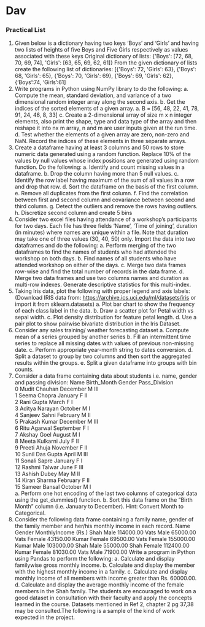 # Dav

### Practical List

1. Given below is a dictionary having two keys ‘Boys’ and ‘Girls’ and having two lists of heights of five Boys and
Five Girls respectively as values associated with these keys
Original dictionary of lists:
{'Boys': [72, 68, 70, 69, 74], 'Girls': [63, 65, 69, 62, 61]}
From the given dictionary of lists create the following list of dictionaries:
[{'Boys': 72, 'Girls': 63}, {'Boys': 68, 'Girls': 65}, {'Boys': 70, 'Girls': 69}, {'Boys': 69, 'Girls': 62}, {‘Boys’:74,
‘Girls’:61] 
2. Write programs in Python using NumPy library to do the following:
a. Compute the mean, standard deviation, and variance of a two dimensional random integer array
along the second axis.
b. Get the indices of the sorted elements of a given array.
a. B = [56, 48, 22, 41, 78, 91, 24, 46, 8, 33]
c. Create a 2-dimensional array of size m x n integer elements, also print the shape, type and data
type of the array and then reshape it into nx m array, n and m are user inputs given at the run time.
d. Test whether the elements of a given array are zero, non-zero and NaN. Record the indices of
these elements in three separate arrays.
3. Create a dataframe having at least 3 columns and 50 rows to store numeric data generated using a random
function. Replace 10% of the values by null values whose index positions are generated using random function.
Do the following:
a. Identify and count missing values in a dataframe.
b. Drop the column having more than 5 null values.
c. Identify the row label having maximum of the sum of all values in a row and drop that row.
d. Sort the dataframe on the basis of the first column.
e. Remove all duplicates from the first column.
f. Find the correlation between first and second column and covariance between second and third
column.
g. Detect the outliers and remove the rows having outliers.
h. Discretize second column and create 5 bins
4. Consider two excel files having attendance of a workshop’s participants for two days. Each file has three
fields ‘Name’, ‘Time of joining’, duration (in minutes) where names are unique within a file. Note that duration
may take one of three values (30, 40, 50) only. Import the data into two dataframes and do the following:
a. Perform merging of the two dataframes to find the names of students who had attended the
workshop on both days.
b. Find names of all students who have attended workshop on either of the days.
c. Merge two data frames row-wise and find the total number of records in the data frame.
d. Merge two data frames and use two columns names and duration as multi-row indexes. Generate
descriptive statistics for this multi-index.
5. Taking Iris data, plot the following with proper legend and axis labels: (Download IRIS data from:
https://archive.ics.uci.edu/ml/datasets/iris or import it from sklearn.datasets)
a. Plot bar chart to show the frequency of each class label in the data.
b. Draw a scatter plot for Petal width vs sepal width.
c. Plot density distribution for feature petal length.
d. Use a pair plot to show pairwise bivariate distribution in the Iris Dataset.
6. Consider any sales training/ weather forecasting dataset
a. Compute mean of a series grouped by another series
b. Fill an intermittent time series to replace all missing dates with values of previous non-missing date.
c. Perform appropriate year-month string to dates conversion.
d. Split a dataset to group by two columns and then sort the aggregated results within the groups.
e. Split a given dataframe into groups with bin counts.
7. Consider a data frame containing data about students i.e. name, gender and passing division:
Name Birth_Month Gender Pass_Division<br>
0 Mudit Chauhan December M III <br>
1 Seema Chopra January F II<br>
2 Rani Gupta March F I<br>
3 Aditya Narayan October M I<br>
4 Sanjeev Sahni February M II<br>
5 Prakash Kumar December M III<br>
6 Ritu Agarwal September F I<br>
7 Akshay Goel August M I<br>
8 Meeta Kulkarni July F II<br>
9 Preeti Ahuja November F II<br>
10 Sunil Das Gupta April M III<br>
11 Sonali Sapre January F I<br>
12 Rashmi Talwar June F III<br>
13 Ashish Dubey May M II<br>
14 Kiran Sharma February F II<br>
15 Sameer Bansal October M I<br>
a. Perform one hot encoding of the last two columns of categorical data using the get_dummies() function.
b. Sort this data frame on the “Birth Month” column (i.e. January to December). Hint: Convert Month to
Categorical.
8. Consider the following data frame containing a family name, gender of the family member and her/his monthly
income in each record.
Name Gender MonthlyIncome (Rs.)
Shah Male 114000.00
Vats Male 65000.00
Vats Female 43150.00
Kumar Female 69500.00
Vats Female 155000.00
Kumar Male 103000.00
Shah Male 55000.00
Shah Female 112400.00
Kumar Female 81030.00
Vats Male 71900.00
Write a program in Python using Pandas to perform the following:
a. Calculate and display familywise gross monthly income.
b. Calculate and display the member with the highest monthly income in a family.
c. Calculate and display monthly income of all members with income greater than Rs. 60000.00.
d. Calculate and display the average monthly income of the female members in the Shah family.
The students are encouraged to work on a good dataset in consultation with their faculty and apply the concepts
learned in the course. Datasets mentioned in Ref 2, chapter 2 pg 37,38 may be consulted.The following is a sample
of the kind of work expected in the project.
